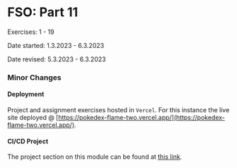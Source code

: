 # FSO: Part 11

Exercises: 1 - 19

Date started: 1.3.2023 - 6.3.2023

Date revised: 5.3.2023 - 6.3.2023

### Minor Changes

#### Deployment

Project and assignment exercises hosted in `Vercel`. For this instance the live site deployed @ [https://pokedex-flame-two.vercel.app/](https://pokedex-flame-two.vercel.app/).

#### CI/CD Project

The project section on this module can be found at [this link](https://github.com/aiotrope/runic).
